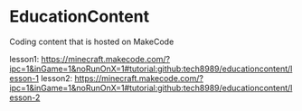 # EducationContent
Coding content that is hosted on MakeCode

lesson1: https://minecraft.makecode.com/?ipc=1&inGame=1&noRunOnX=1#tutorial:github:tech8989/educationcontent/lesson-1
lesson2: https://minecraft.makecode.com/?ipc=1&inGame=1&noRunOnX=1#tutorial:github:tech8989/educationcontent/lesson-2
